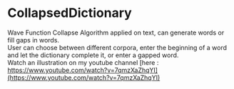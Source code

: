 # CollapsedDictionary
Wave Function Collapse Algorithm applied on text, can generate words or fill gaps in words.  
User can choose between different corpora, enter the beginning of a word and let the dictionary complete it, or enter a gapped word.  
Watch an illustration on my youtube channel [here : https://www.youtube.com/watch?v=7qmzXaZhqYI](https://www.youtube.com/watch?v=7qmzXaZhqYI)
